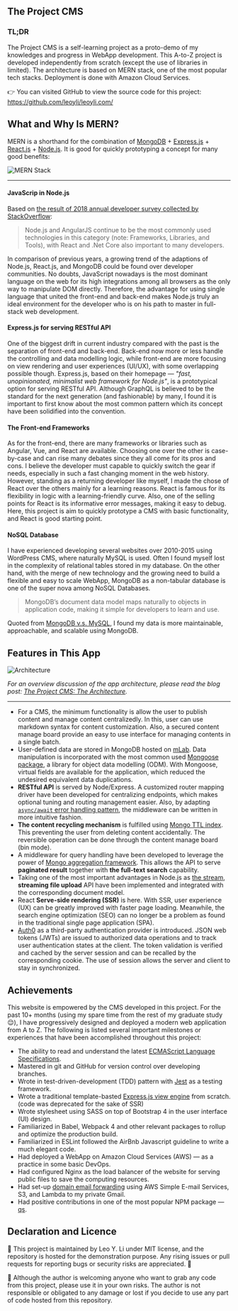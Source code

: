 ## The Project CMS
### TL;DR
The Project CMS is a self-learning project as a proto-demo of my knowledges and progress in WebApp development.  This A-to-Z project is developed independently from scratch (except the use of libraries in limited).  The architecture is based on MERN stack, one of the most popular tech stacks.  Deployment is done with Amazon Cloud Services.

👉 You can visited GitHub to view the source code for this project: https://github.com/leoyli/leoyli.com/


## What and Why Is MERN?
MERN is a shorthand for the combination of [MongoDB](https://www.mongodb.com) + [Express.js](http://expressjs.com) + [React.js](http://reactjs.org) + [Node.js](https://nodejs.org/). It is good for quickly prototyping a concept for many good benefits:

![MERN Stack](https://leoyli.com/static/media/mern.png "MERN Stack")

***

#### JavaScrip in Node.js
Based on [the result of 2018 annual developer survey collected by StackOverflow](https://insights.stackoverflow.com/survey/2018/):

> Node.js and AngularJS continue to be the most commonly used technologies in this category (note: Frameworks, Libraries, and Tools), with React and .Net Core also important to many developers.

In comparison of previous years, a growing trend of the adaptions of Node.js, React.js, and MongoDB could be found over developer communities.  No doubts, JavaScript nowadays is the most dominant language on the web for its high integrations among all browsers as the only way to manipulate DOM directly.  Therefore, the advantage for using single language that united the front-end and back-end makes Node.js truly an ideal environment for the developer who is on his path to master in full-stack web development.

#### Express.js for serving RESTful API
One of the biggest drift in current industry compared with the past is the separation of front-end and back-end.  Back-end now more or less handle the controlling and data modelling logic, while front-end are more focusing on view rendering and user experiences (UI/UX), with some overlapping possible though. Express.js, based on their homepage — _"fast, unopinionated, minimalist web framework for Node.js"_, is a prototypical option for serving RESTful API.  Although GraphQL is believed to be the standard for the next generation (and fashionable) by many, I found it is important to first know about the most common pattern which its concept have been solidified into the convention.

#### The Front-end Frameworks
As for the front-end, there are many frameworks or libraries such as Angular, Vue, and React are available.  Choosing one over the other is case-by-case and can rise many debates since they all come for its pros and cons.  I believe the developer must capable to quickly switch the gear if needs, especially in such a fast changing moment in the web history.  However, standing as a returning developer like myself, I made the chose of React over the others mainly for a learning reasons.  React is famous for its flexibility in logic with a learning-friendly curve.  Also, one of the selling points for React is its informative error messages, making it easy to debug.  Here, this project is aim to quickly prototype a CMS with basic functionality, and React is good starting point.

#### NoSQL Database
I have experienced developing several websites over 2010-2015 using WordPress CMS, where naturally MySQL is used.  Often I found myself lost in the complexity of relational tables stored in my database.  On the other hand, with the merge of new technology and the growing need to build a flexible and easy to scale WebApp, MongoDB as a non-tabular database is one of the super nova among NoSQL Databases.

> MongoDB’s document data model maps naturally to objects in application code, making it simple for developers to learn and use.

Quoted from [MongoDB v.s. MySQL](https://www.mongodb.com/compare/mongodb-mysql), I found my data is more maintainable, approachable, and scalable using MongoDB.

## Features in This App

![Architecture](https://leoyli.com/static/media/architecture.png "Architecture in The Project CMS")

_For an overview discussion of the app architecture, please read the blog post: [The Project CMS: The Architecture](https://leoyli.com/blog/the-project-cms-the-architecture)._

***

- For a CMS, the minimum functionality is allow the user to publish content and manage content centralizedly.  In this, user can use markdown syntax for content customization.  Also, a secured content manage board provide an easy to use interface for managing contents in a single batch.
- User-defined data are stored in MongoDB hosted on [mLab](https://mlab.com/). Data manipulation is incorporated with the most common used [Mongoose package](http://mongoosejs.com), a library for object data modelling (ODM).  With Mongoose, virtual fields are available for the application, which reduced the undesired equivalent data duplications.
- **RESTful API** is served by Node/Express. A customized router mapping driver have been developed for centralizing endpoints, which makes optional tuning and routing management easier. Also, by adapting [`async/await` error handling pattern](https://thecodebarbarian.com/80-20-guide-to-express-error-handling), the middleware can be written in more intuitive fashion.
- **The content recycling mechanism** is fulfilled using [Mongo TTL index](https://docs.mongodb.com/manual/core/index-ttl/).  This preventing the user from deleting content accidentally.  The reversible operation can be done through the content manage board (bin mode).
- A middleware for query handling have been developed to leverage the power of [Mongo aggregation framework](https://www.mongodb.com/presentations/aggregation-framework-0).  This allows the API to serve **paginated result** together with **the full-text search** capability.
- Taking one of the most important advantages in Node.js as [the stream](https://medium.freecodecamp.org/node-js-streams-everything-you-need-to-know-c9141306be93), **streaming file upload** API have been implemented and integrated with the corresponding document model.
- React **Serve-side rendering (SSR)** is here.  With SSR, user experience (UX) can be greatly improved with faster page loading.  Meanwhile, the search engine optimization (SEO) can no longer be a problem as found in the traditional single page application (SPA).
- [Auth0](http://auth0.com) as a third-party authentication provider is introduced.  JSON web tokens (JWTs) are issued to authorized data operations and to track user authentication states at the client.  The token validation is verified and cached by the server session and can be recalled by the corresponding cookie.  The use of session allows the server and client to stay in synchronized.


## Achievements
This website is empowered by the CMS developed in this project.  For the past 10+ months (using my spare time from the rest of my graduate study 😌), I have progressively designed and deployed a modern web application from A to Z.  The following is listed several important milestones or experiences that have been accomplished throughout this project:

- The ability to read and understand the latest [ECMAScript Language Specifications](https://www.ecma-international.org/publications/standards/Ecma-262.htm).
- Mastered in git and GitHub for version control over developing branches.
- Wrote in test-driven-development (TDD) pattern with [Jest](https://jestjs.io) as a testing framework.
- Wrote a traditional template-basted [Express.js view engine](https://github.com/leoyli/leoyli.com/blob/ea386c548ccc369a3852ff50392499ef1820c3dd/controllers/engines/view.js) from scratch. (code was deprecated for the sake of SSR)
- Wrote stylesheet using SASS on top of Bootstrap 4 in the user interface (UI) design.
- Familiarized in Babel, Webpack 4 and other relevant packages to rollup and optimize the production build.
- Familiarized in ESLint followed the AirBnb Javascript guideline to write a much elegant code.
- Had deployed a WebApp on Amazon Cloud Services (AWS) — as a practice in some basic DevOps.
- Had configured Nginx as the load balancer of the website for serving public files to save the computing resources.
- Had set-up [domain email forwarding](https://github.com/arithmetric/aws-lambda-ses-forwarder) using AWS Simple E-mail Services, S3, and Lambda to my private Gmail.
- Had positive contributions in one of the most popular NPM package — [qs](https://www.npmjs.com/package/qs).


## Declaration and Licence
🚗 This project is maintained by Leo Y. Li under MIT license, and the repository is hosted for the demonstration purpose.  Any rising issues or pull requests for reporting bugs or security risks are appreciated. 🙏

🚨 Although the author is welcoming anyone who want to grab any code from this project, please use it in your own risks.  The author is not responsible or obligated to any damage or lost if you decide to use any part of code hosted from this repository.
